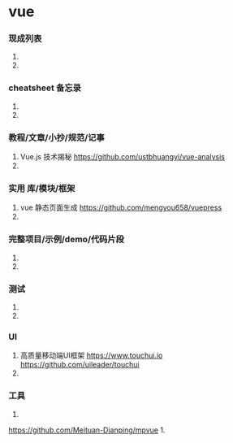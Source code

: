 # vue
### 现成列表
1. 
1. 
### cheatsheet 备忘录
1. 
1. 
### 教程/文章/小抄/规范/记事
1. Vue.js 技术揭秘
https://github.com/ustbhuangyi/vue-analysis
1. 
### 实用 库/模块/框架
1. vue 静态页面生成
https://github.com/mengyou658/vuepress
1. 
### 完整项目/示例/demo/代码片段
1. 

1. 
### 测试
1. 
1. 
### UI
1. 高质量移动端UI框架 https://www.touchui.io
https://github.com/uileader/touchui
1. 
### 工具
1. 
https://github.com/Meituan-Dianping/mpvue
1. 
